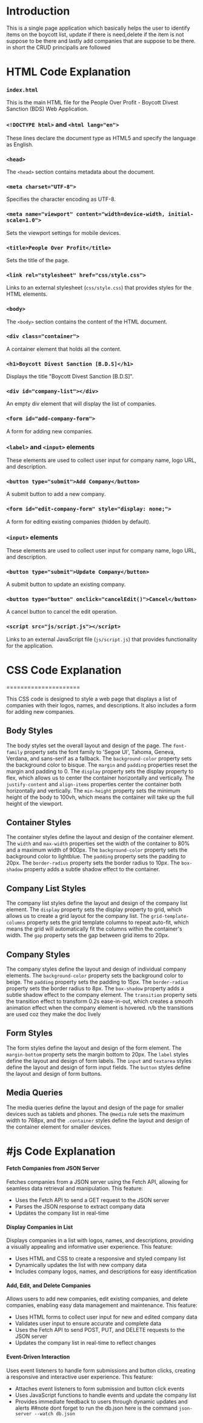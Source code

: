 Introduction
=====================
This is a single page application which basically helps the user to identify items on the boycott list, update 
if there is need,delete if the item is not suppose to be there and lastly  add companies that are suppose to be there. in short the CRUD principalls are followed

 HTML Code Explanation
=====================

### `index.html`

This is the main HTML file for the People Over Profit - Boycott Divest Sanction (BDS) Web Application.

### `<!DOCTYPE html>` and `<html lang="en">`

These lines declare the document type as HTML5 and specify the language as English.

### `<head>`

The `<head>` section contains metadata about the document.

### `<meta charset="UTF-8">`

Specifies the character encoding as UTF-8.

### `<meta name="viewport" content="width=device-width, initial-scale=1.0">`

Sets the viewport settings for mobile devices.

### `<title>People Over Profit</title>`

Sets the title of the page.

### `<link rel="stylesheet" href="css/style.css">`

Links to an external stylesheet (`css/style.css`) that provides styles for the HTML elements.

### `<body>`

The `<body>` section contains the content of the HTML document.

### `<div class="container">`

A container element that holds all the content.

### `<h1>Boycott Divest Sanction [B.D.S]</h1>`

Displays the title "Boycott Divest Sanction [B.D.S]".

### `<div id="company-list"></div>`

An empty div element that will display the list of companies.

### `<form id="add-company-form">`

A form for adding new companies.

### `<label>` and `<input>` elements

These elements are used to collect user input for company name, logo URL, and description.

### `<button type="submit">Add Company</button>`

A submit button to add a new company.

### `<form id="edit-company-form" style="display: none;">`

A form for editing existing companies (hidden by default).

### `<input>` elements

These elements are used to collect user input for company name, logo URL, and description.

### `<button type="submit">Update Company</button>`

A submit button to update an existing company.

### `<button type="button" onclick="cancelEdit()">Cancel</button>`

A cancel button to cancel the edit operation.

### `<script src="js/script.js"></script>`

Links to an external JavaScript file (`js/script.js`) that provides functionality for the application.


# CSS Code Explanation
=====================

This CSS code is designed to style a web page that displays a list of companies with their logos, names, and descriptions. It also includes a form for adding new companies.

## Body Styles

The body styles set the overall layout and design of the page. The `font-family` property sets the font family to 'Segoe UI', Tahoma, Geneva, Verdana, and sans-serif as a fallback. The `background-color` property sets the background color to bisque. The `margin` and `padding` properties reset the margin and padding to 0. The `display` property sets the display property to flex, which allows us to center the container horizontally and vertically. The `justify-content` and `align-items` properties center the container both horizontally and vertically. The `min-height` property sets the minimum height of the body to 100vh, which means the container will take up the full height of the viewport.

## Container Styles

The container styles define the layout and design of the container element. The `width` and `max-width` properties set the width of the container to 80% and a maximum width of 900px. The `background-color` property sets the background color to lightblue. The `padding` property sets the padding to 20px. The `border-radius` property sets the border radius to 10px. The `box-shadow` property adds a subtle shadow effect to the container.

## Company List Styles

The company list styles define the layout and design of the company list element. The `display` property sets the display property to grid, which allows us to create a grid layout for the company list. The `grid-template-columns` property sets the grid template columns to repeat auto-fit, which means the grid will automatically fit the columns within the container's width. The `gap` property sets the gap between grid items to 20px.

## Company Styles

The company styles define the layout and design of individual company elements. The `background-color` property sets the background color to beige. The `padding` property sets the padding to 15px. The `border-radius` property sets the border radius to 8px. The `box-shadow` property adds a subtle shadow effect to the company element. The `transition` property sets the transition effect to transform 0.2s ease-in-out, which creates a smooth animation effect when the company element is hovered.
n/b the transitions are used coz they make the doc lively
## Form Styles

The form styles define the layout and design of the form element. The `margin-bottom` property sets the margin bottom to 20px. The `label` styles define the layout and design of form labels. The `input` and `textarea` styles define the layout and design of form input fields. The `button` styles define the layout and design of form buttons.

## Media Queries

The media queries define the layout and design of the page for smaller devices such as tablets and phones. The `@media` rule sets the maximum width to 768px, and the `.container` styles define the layout and design of the container element for smaller devices.


#js Code Explanation
=====================

#### **Fetch Companies from JSON Server**
Fetches companies from a JSON server using the Fetch API, allowing for seamless data retrieval and manipulation. This feature:

* Uses the Fetch API to send a GET request to the JSON server
* Parses the JSON response to extract company data
* Updates the company list in real-time

#### **Display Companies in List**
Displays companies in a list with logos, names, and descriptions, providing a visually appealing and informative user experience. This feature:

* Uses HTML and CSS to create a responsive and styled company list
* Dynamically updates the list with new company data
* Includes company logos, names, and descriptions for easy identification

#### **Add, Edit, and Delete Companies**
Allows users to add new companies, edit existing companies, and delete companies, enabling easy data management and maintenance. This feature:

* Uses HTML forms to collect user input for new and edited company data
* Validates user input to ensure accurate and complete data
* Uses the Fetch API to send POST, PUT, and DELETE requests to the JSON server
* Updates the company list in real-time to reflect changes

#### **Event-Driven Interaction**
Uses event listeners to handle form submissions and button clicks, creating a responsive and interactive user experience. This feature:

* Attaches event listeners to form submission and button click events
* Uses JavaScript functions to handle events and update the company list
* Provides immediate feedback to users through dynamic updates and alerts
##note
dont forget to run the db.json 
here is the command
`json-server --watch db.json`